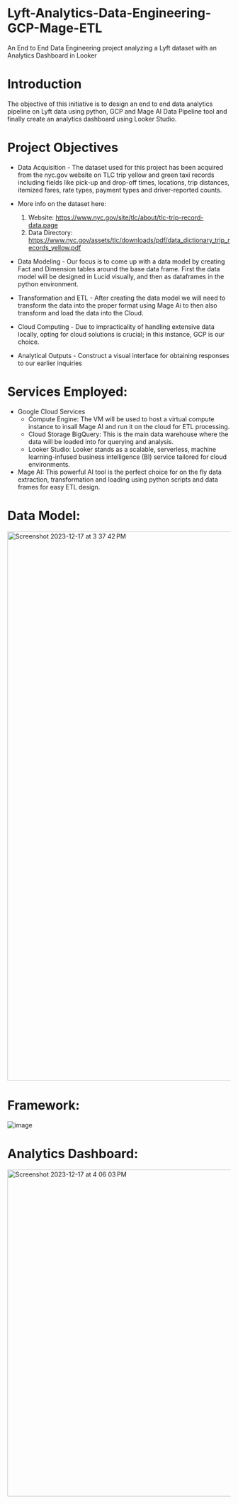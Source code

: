 # Lyft-Analytics-Data-Engineering-GCP-Mage-ETL
An End to End Data Engineering project analyzing a Lyft dataset with an Analytics Dashboard in Looker

# Introduction    
The objective of this initiative is to design an end to end data analytics pipeline on Lyft data using python, GCP and Mage AI Data Pipeline tool and finally create an analytics dashboard using Looker Studio. 

# Project Objectives

* Data Acquisition - The dataset used for this project has been acquired from the nyc.gov website on TLC trip yellow and green taxi records including fields like pick-up and drop-off times, locations, trip distances, itemized fares, rate types, payment types and driver-reported counts.

* More info on the dataset here:
  1. Website: https://www.nyc.gov/site/tlc/about/tlc-trip-record-data.page
  2. Data Directory: https://www.nyc.gov/assets/tlc/downloads/pdf/data_dictionary_trip_records_yellow.pdf
 
* Data Modeling - Our focus is to come up with a data model by creating Fact and Dimension tables around the base data frame. First the data model will be designed in Lucid visually, and then as dataframes in the python environment.

* Transformation and ETL - After creating the data model we will need to transform the data into the proper format using Mage Ai to then also transform and load the data into the Cloud.

* Cloud Computing - Due to impracticality of handling extensive data locally, opting for cloud solutions is crucial; in this instance, GCP is our choice.

* Analytical Outputs - Construct a visual interface for obtaining responses to our earlier inquiries

# Services Employed: 

* Google Cloud Services
    * Compute Engine: The VM will be used to host a virtual compute instance to insall Mage AI and run it on the cloud for ETL processing. 
    * Cloud Storage BigQuery: This is the main data warehouse where the data will be loaded into for querying and analysis.
    * Looker Studio: Looker stands as a scalable, serverless, machine learning-infused business intelligence (BI) service tailored for cloud environments.
* Mage AI: This powerful AI tool is the perfect choice for on the fly data extraction, transformation and loading using python scripts and data frames for easy ETL design. 
 
# Data Model:

<img width="1236" alt="Screenshot 2023-12-17 at 3 37 42 PM" src="https://github.com/snehalsmalladi/Lyft-Analytics-Data-Engineering-GCP-Mage-ETL/assets/75508260/e92fe95d-a6b3-481d-a81f-f9868ee81acc">

# Framework:

![image](https://github.com/snehalsmalladi/Lyft-Analytics-Data-Engineering-GCP-Mage-ETL/assets/75508260/1cbd68b0-55b3-4f56-b221-0c51ca263456)

# Analytics Dashboard:

<img width="736" alt="Screenshot 2023-12-17 at 4 06 03 PM" src="https://github.com/snehalsmalladi/Lyft-Analytics-Data-Engineering-GCP-Mage-ETL/assets/75508260/1b619e48-9624-4441-ace5-55544dd4bbd6">



